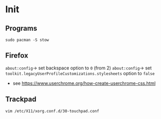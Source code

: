 # Init

## Programs
```
sudo pacman -S stow
```



## Firefox

`about:config`-> set backspace option to `0` (from 2) 
`about:config`-> set `toolkit.legacyUserProfileCustomizations.stylesheets` option to `false`
  * see https://www.userchrome.org/how-create-userchrome-css.html

## Trackpad

`vim /etc/X11/xorg.conf.d/30-touchpad.conf`
  
